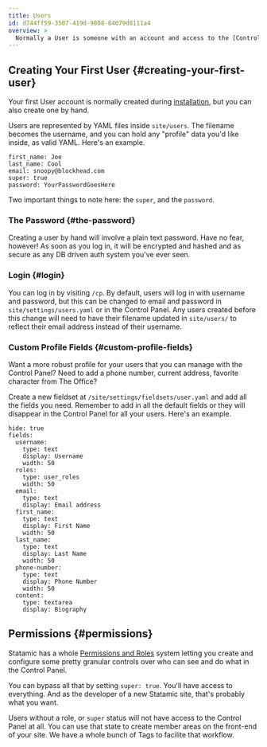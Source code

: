 ```yaml
---
title: Users
id: d744ff59-3507-419d-9808-84079d8111a4
overview: >
  Normally a User is someone with an account and access to the [Control Panel](/control-panel), but that's not _always_ the case. Statamic's flexible User system gives you a lot of flexibility around what being a "User" can mean.
---
```


## Creating Your First User {#creating-your-first-user}

Your first User account is normally created during [installation][installation], but you can also create one by hand.

Users are represented by YAML files inside `site/users`. The filename becomes the username, and you can hold any "profile" data you'd like inside, as valid YAML. Here's an example.

```.language-yaml
first_name: Joe
last_name: Cool
email: snoopy@blockhead.com
super: true
password: YourPasswordGoesHere
```

Two important things to note here: the `super`, and the `password`.

### The Password {#the-password}

Creating a user by hand will involve a plain text password. Have no fear, however! As soon as you log in, it will be encrypted and hashed and as secure as any DB driven auth system you've ever seen.

### Login {#login}
You can log in by visiting `/cp`. By default, users will log in with username and password, but this can be changed to email and password in `site/settings/users.yaml` or in the Control Panel. Any users created before this change will need to have their filename updated in `site/users/` to reflect their email address instead of their username.

### Custom Profile Fields {#custom-profile-fields}

Want a more robust profile for your users that you can manage with the Control Panel? Need to add a phone number, current address, favorite character from The Office?

Create a new fieldset at `/site/settings/fieldsets/user.yaml` and add all the fields you need. Remember to add in all the default fields or they will disappear in the Control Panel for all your users. Here's an example.

```.language-yaml
hide: true
fields:
  username:
    type: text
    display: Username
    width: 50
  roles:
    type: user_roles
    width: 50
  email:
    type: text
    display: Email address
  first_name:
    type: text
    display: First Name
    width: 50
  last_name:
    type: text
    display: Last Name
    width: 50
  phone-number:
    type: text
    display: Phone Number
    width: 50
  content:
    type: textarea
    display: Biography
```

## Permissions {#permissions}

Statamic has a whole [Permissions and Roles][permission] system letting you create and configure some pretty granular controls over who can see and do what in the Control Panel.

You can bypass all that by setting `super: true`. You'll have access to everything. And as the developer of a new Statamic site, that's probably what you want.

Users without a role, or `super` status will not have access to the Control Panel at all. You can use that state to create member areas on the front-end of your site. We have a whole bunch of Tags to facilite that workflow.

[installation]: /installing
[permission]: /permissions
